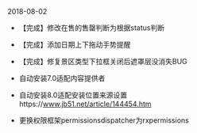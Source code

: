 2018-08-02
* 【完成】修改在售的售罄判断为根据status判断
* 【完成】添加日期上下拖动手势提醒
* 【完成】修复景区类型下拉框关闭后遮罩层没消失BUG

* 自动安装7.0适配内容提供者
* 自动安装8.0适配安装位置来源设置https://www.jb51.net/article/144454.htm

* 更换权限框架permissionsdispatcher为rxpermissions